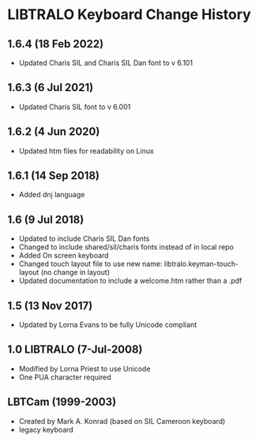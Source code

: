 LIBTRALO Keyboard Change History
=======================

1.6.4 (18 Feb 2022)
-----------------
* Updated Charis SIL and Charis SIL Dan font to v 6.101

1.6.3 (6 Jul 2021)
-----------------
* Updated Charis SIL font to v 6.001

1.6.2 (4 Jun 2020)
-----------------
* Updated htm files for readability on Linux

1.6.1 (14 Sep 2018)
-----------------
* Added dnj language

1.6 (9 Jul 2018)
-----------------
* Updated to include Charis SIL Dan fonts
* Changed to include shared/sil/charis fonts instead of in local repo
* Added On screen keyboard
* Changed touch layout file to use new name: libtralo.keyman-touch-layout (no change in layout)
* Updated documentation to include a welcome.htm rather than a .pdf


1.5 (13 Nov 2017)
-----------------
* Updated by Lorna Evans to be fully Unicode compliant

1.0 LIBTRALO (7-Jul-2008)
-----------------
* Modified by Lorna Priest to use Unicode
* One PUA character required

LBTCam (1999-2003)
-----------------
* Created by Mark A. Konrad (based on SIL Cameroon keyboard)
* legacy keyboard

